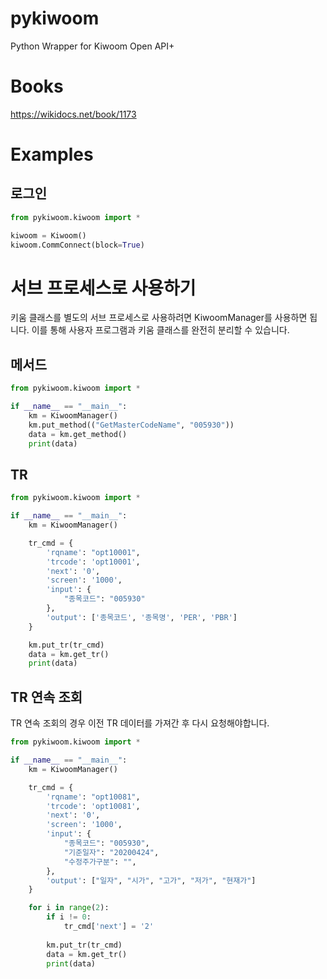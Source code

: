 # pykiwoom
Python Wrapper for Kiwoom Open API+

# Books 

https://wikidocs.net/book/1173


# Examples

## 로그인 

```python
from pykiwoom.kiwoom import *

kiwoom = Kiwoom()
kiwoom.CommConnect(block=True)
```


# 서브 프로세스로 사용하기 

키움 클래스를 별도의 서브 프로세스로 사용하려면 KiwoomManager를 사용하면 됩니다. 이를 통해 사용자 프로그램과 키움 클래스를 완전히 분리할 수 있습니다. 

## 메서드

```python
from pykiwoom.kiwoom import *

if __name__ == "__main__":
    km = KiwoomManager()
    km.put_method(("GetMasterCodeName", "005930")) 
    data = km.get_method()
    print(data)
```

## TR 

```python
from pykiwoom.kiwoom import *

if __name__ == "__main__":
    km = KiwoomManager()

    tr_cmd = {
        'rqname': "opt10001",
        'trcode': 'opt10001',
        'next': '0',
        'screen': '1000',
        'input': {
            "종목코드": "005930"
        },
        'output': ['종목코드', '종목명', 'PER', 'PBR']
    }

    km.put_tr(tr_cmd)
    data = km.get_tr()
    print(data)
```

## TR 연속 조회

TR 연속 조회의 경우 이전 TR 데이터를 가져간 후 다시 요청해야합니다. 

```python
from pykiwoom.kiwoom import *

if __name__ == "__main__":
    km = KiwoomManager()

    tr_cmd = {
        'rqname': "opt10081",
        'trcode': 'opt10081',
        'next': '0',
        'screen': '1000',
        'input': {
            "종목코드": "005930",
            "기준일자": "20200424",
            "수정주가구분": "",
        },
        'output': ["일자", "시가", "고가", "저가", "현재가"]
    }

    for i in range(2):
        if i != 0:
            tr_cmd['next'] = '2'
        
        km.put_tr(tr_cmd)
        data = km.get_tr()
        print(data)
```
